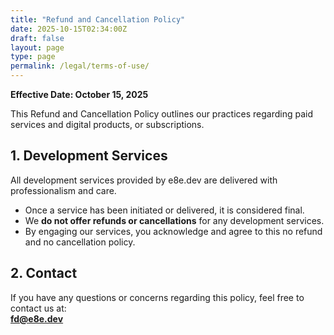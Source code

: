 ```yaml
---
title: "Refund and Cancellation Policy"
date: 2025-10-15T02:34:00Z
draft: false
layout: page
type: page
permalink: /legal/terms-of-use/
---
```


**Effective Date: October 15, 2025**

This Refund and Cancellation Policy outlines our practices regarding paid services and digital products, or subscriptions. 

## 1. Development Services

All development services provided by e8e.dev are delivered with professionalism and care.

- Once a service has been initiated or delivered, it is considered final.
- We **do not offer refunds or cancellations** for any development services.
- By engaging our services, you acknowledge and agree to this no refund and no cancellation policy.


## 2. Contact

If you have any questions or concerns regarding this policy, feel free to contact us at:  
**fd@e8e.dev**
